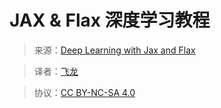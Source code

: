 # JAX & Flax 深度学习教程

> 来源：[Deep Learning with Jax and Flax]()

> 译者：[飞龙](https://github.com/wizardforcel)

> 协议：[CC BY-NC-SA 4.0](http://creativecommons.org/licenses/by-nc-sa/4.0/)
